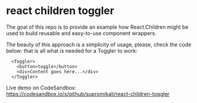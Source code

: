 # react children toggler

The goal of this repo is to provide an example how React.Children might be used to build reusable and easy-to-use component wrappers.

The beauty of this approach is a simplicity of usage, please, check the code below: that is all what is needed for a Toggler to work:
```
  <Toggler>
    <button>toggle</button>
    <div>Content goes here...</div>
  </Toggler>
```
Live demo on CodeSandbox: https://codesandbox.io/s/github/supromikali/react-children-toggler
